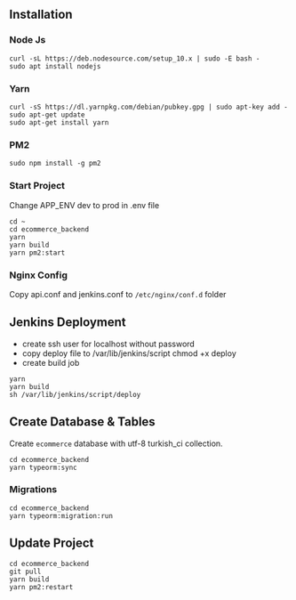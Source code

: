 ## Installation

### Node Js

```
curl -sL https://deb.nodesource.com/setup_10.x | sudo -E bash -
sudo apt install nodejs
```

### Yarn

```
curl -sS https://dl.yarnpkg.com/debian/pubkey.gpg | sudo apt-key add -
sudo apt-get update
sudo apt-get install yarn
```

### PM2

```
sudo npm install -g pm2
```

### Start Project

Change APP_ENV dev to prod in .env file

```
cd ~
cd ecommerce_backend
yarn
yarn build
yarn pm2:start
```

### Nginx Config

Copy api.conf and jenkins.conf to `/etc/nginx/conf.d` folder

## Jenkins Deployment

- create ssh user for localhost without password
- copy deploy file to /var/lib/jenkins/script chmod +x deploy
- create build job

```
yarn
yarn build
sh /var/lib/jenkins/script/deploy
```

## Create Database & Tables

Create `ecommerce` database with utf-8 turkish_ci collection.

```
cd ecommerce_backend
yarn typeorm:sync
```

### Migrations

```
cd ecommerce_backend
yarn typeorm:migration:run
```

## Update Project

```
cd ecommerce_backend
git pull
yarn build
yarn pm2:restart
```
